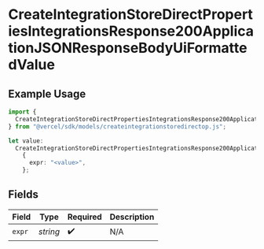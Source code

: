 # CreateIntegrationStoreDirectPropertiesIntegrationsResponse200ApplicationJSONResponseBodyUiFormattedValue

## Example Usage

```typescript
import {
  CreateIntegrationStoreDirectPropertiesIntegrationsResponse200ApplicationJSONResponseBodyUiFormattedValue,
} from "@vercel/sdk/models/createintegrationstoredirectop.js";

let value:
  CreateIntegrationStoreDirectPropertiesIntegrationsResponse200ApplicationJSONResponseBodyUiFormattedValue =
    {
      expr: "<value>",
    };
```

## Fields

| Field              | Type               | Required           | Description        |
| ------------------ | ------------------ | ------------------ | ------------------ |
| `expr`             | *string*           | :heavy_check_mark: | N/A                |